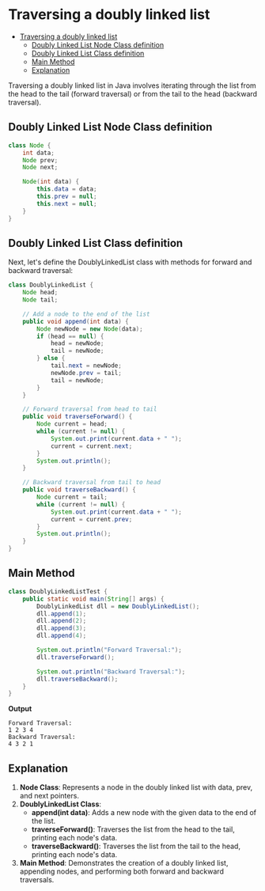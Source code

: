 # Traversing a doubly linked list

<!-- TOC -->
* [Traversing a doubly linked list](#traversing-a-doubly-linked-list)
  * [Doubly Linked List Node Class definition](#doubly-linked-list-node-class-definition)
  * [Doubly Linked List Class definition](#doubly-linked-list-class-definition)
  * [Main Method](#main-method)
  * [Explanation](#explanation)
<!-- TOC -->

Traversing a doubly linked list in Java involves iterating through the list from the head to the tail (forward traversal) or from the tail to the head (backward traversal).

## Doubly Linked List Node Class definition

```java
class Node {
    int data;
    Node prev;
    Node next;

    Node(int data) {
        this.data = data;
        this.prev = null;
        this.next = null;
    }
}
```

## Doubly Linked List Class definition

Next, let's define the DoublyLinkedList class with methods for forward and backward traversal:

```java
class DoublyLinkedList {
    Node head;
    Node tail;

    // Add a node to the end of the list
    public void append(int data) {
        Node newNode = new Node(data);
        if (head == null) {
            head = newNode;
            tail = newNode;
        } else {
            tail.next = newNode;
            newNode.prev = tail;
            tail = newNode;
        }
    }

    // Forward traversal from head to tail
    public void traverseForward() {
        Node current = head;
        while (current != null) {
            System.out.print(current.data + " ");
            current = current.next;
        }
        System.out.println();
    }

    // Backward traversal from tail to head
    public void traverseBackward() {
        Node current = tail;
        while (current != null) {
            System.out.print(current.data + " ");
            current = current.prev;
        }
        System.out.println();
    }
}
```

## Main Method

```java
class DoublyLinkedListTest {
    public static void main(String[] args) {
        DoublyLinkedList dll = new DoublyLinkedList();
        dll.append(1);
        dll.append(2);
        dll.append(3);
        dll.append(4);

        System.out.println("Forward Traversal:");
        dll.traverseForward();

        System.out.println("Backward Traversal:");
        dll.traverseBackward();
    }
}
```

**Output**
```
Forward Traversal:
1 2 3 4 
Backward Traversal:
4 3 2 1 
```

## Explanation

1. **Node Class**: Represents a node in the doubly linked list with data, prev, and next pointers.
2. **DoublyLinkedList Class**:
   - **append(int data)**: Adds a new node with the given data to the end of the list. 
   - **traverseForward()**: Traverses the list from the head to the tail, printing each node's data. 
   - **traverseBackward()**: Traverses the list from the tail to the head, printing each node's data. 
3. **Main Method**: Demonstrates the creation of a doubly linked list, appending nodes, and performing both forward and backward traversals.